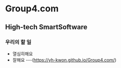 # Group4.com
## High-tech SmartSoftware
### 우리의 할 일
- 열심히해요
- 잘해요
---(https://yh-kwon.github.io/Group4.com/)
<img src=""/>
